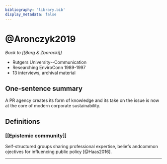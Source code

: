 ```yaml
---
bibliography: 'library.bib'
display_metadata: false
---
```

# @Aronczyk2019

*Back to [[Barg & Zbaracki]]*

* Rutgers University--Communication
* Researching EnviroConn 1989-1997
* 13 interviews, archival material

## One-sentence summary

A PR agency creates its form of knowledge and its take on the issue is now at the core of modern corporate sustainability.

## Definitions

### [[Epistemic community]]

Self-structured groups sharing professional expertise, beliefs andcommon ojectives for influencing public policy [@Haas2016].



---